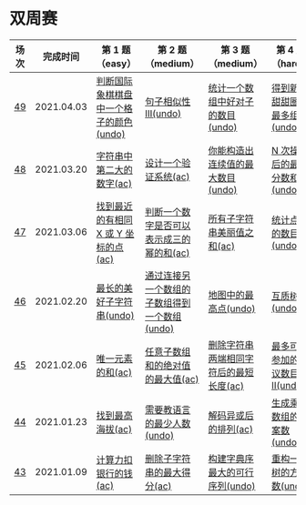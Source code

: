# 双周赛

**场次**|**完成时间**|**第 1 题（easy）**|**第 2 题（medium）**|**第 3 题（medium）**|**第 4 题（hard）**
--------|------------|-----------|-----------|-----------|-----------
[49](./第%2049%20场双周赛)|2021.04.03|[判断国际象棋棋盘中一个格子的颜色(undo)](./第%2049%20场双周赛/5705.%20判断国际象棋棋盘中一个格子的颜色)|[句子相似性 III(undo)](./第%2049%20场双周赛/5706.%20句子相似性%20III)|[统计一个数组中好对子的数目(undo)](./第%2049%20场双周赛/5707.%20统计一个数组中好对子的数目)|[得到新鲜甜甜圈的最多组数(undo)](./第%2049%20场双周赛/5708.%20得到新鲜甜甜圈的最多组数)
[48](./第%2048%20场双周赛)|2021.03.20|[字符串中第二大的数字(ac)](./第%2048%20场双周赛/5693.%20字符串中第二大的数字)|[设计一个验证系统(ac)](./第%2048%20场双周赛/5694.%20设计一个验证系统)|[你能构造出连续值的最大数目(undo)](./第%2048%20场双周赛/5695.%20你能构造出连续值的最大数目)|[N 次操作后的最大分数和(undo)](./第%2048%20场双周赛/5696.%20N%20次操作后的最大分数和)
[47](./第%2047%20场双周赛)|2021.03.06|[找到最近的有相同 X 或 Y 坐标的点(ac)](./第%2047%20场双周赛/5680.%20找到最近的有相同%20X%20或%20Y%20坐标的点)|[判断一个数字是否可以表示成三的幂的和(ac)](./第%2047%20场双周赛/5681.%20判断一个数字是否可以表示成三的幂的和)|[所有子字符串美丽值之和(ac)](./第%2047%20场双周赛/5682.%20所有子字符串美丽值之和)|[统计点对的数目(undo)](./第%2047%20场双周赛/5683.%20统计点对的数目)
[46](./第%2046%20场双周赛)|2021.02.20|[最长的美好子字符串(undo)](./第%2046%20场双周赛/5668.%20最长的美好子字符串)|[通过连接另一个数组的子数组得到一个数组(undo)](./第%2046%20场双周赛/5669.%20通过连接另一个数组的子数组得到一个数组)|[地图中的最高点(undo)](./第%2046%20场双周赛/5670.%20地图中的最高点)|[互质树(undo)](./第%2046%20场双周赛/5671.%20互质树)
[45](./第%2045%20场双周赛)|2021.02.06|[唯一元素的和(ac)](./第%2045%20场双周赛/5657.%20唯一元素的和)|[任意子数组和的绝对值的最大值(ac)](./第%2045%20场双周赛/5658.%20任意子数组和的绝对值的最大值)|[删除字符串两端相同字符后的最短长度(ac)](./第%2045%20场双周赛/5659.%20删除字符串两端相同字符后的最短长度)|[最多可以参加的会议数目 II(undo)](./第%2045%20场双周赛/5660.%20最多可以参加的会议数目%20II)
[44](./第%2044%20场双周赛)|2021.01.23|[找到最高海拔(ac)](./第%2044%20场双周赛/5645.%20找到最高海拔)|[需要教语言的最少人数(undo)](./第%2044%20场双周赛/5646.%20需要教语言的最少人数)|[解码异或后的排列(ac)](./第%2044%20场双周赛/5647.%20解码异或后的排列)|[生成乘积数组的方案数(undo)](./第%2044%20场双周赛/5648.%20生成乘积数组的方案数)
[43](./第%2043%20场双周赛)|2021.01.09|[计算力扣银行的钱(ac)](./第%2043%20场双周赛/5633.%20计算力扣银行的钱)|[删除子字符串的最大得分(ac)](./第%2043%20场双周赛/5634.%20删除子字符串的最大得分)|[构建字典序最大的可行序列(undo)](./第%2043%20场双周赛/5635.%20构建字典序最大的可行序列)|[重构一棵树的方案数(undo)](./第%2043%20场双周赛/5636.%20重构一棵树的方案数)
